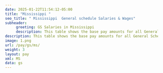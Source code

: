```yaml
---
date: 2025-01-22T11:54:12-05:00
title: "Mississippi "
seo_title: " Mississippi  General schedule Salaries & Wages"
subheader:
     greeting: GS Salaries in Mississippi 
     description: This table shows the base pay amounts for all General Schedule employees based on the 2025 GS Pay Scale, as published by the Office of Personnel Management.
description: This table shows the base pay amounts for all General Schedule employees based on the 2025 GS Pay Scale, as published by the Office of Personnel Management.
image: 1.png
url: /pay/gs/ms/
weight: 3
layout: pay
xml: MS
data: gs
---
```


